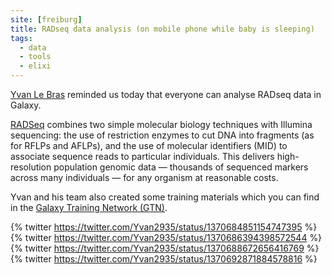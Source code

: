 ```yaml
---
site: [freiburg]
title: RADseq data analysis (on mobile phone while baby is sleeping)
tags:
  - data
  - tools
  - elixi
---
```


[Yvan Le Bras](https://twitter.com/Yvan2935) reminded us today that everyone can analyse RADseq data in Galaxy.

[RADSeq](https://doi.org/10.1093/bfgp/elq031) combines two simple molecular biology techniques with
Illumina sequencing: the use of restriction enzymes to cut DNA into fragments (as for RFLPs and AFLPs),
and the use of molecular identifiers (MID) to associate sequence reads to particular individuals.
This delivers high-resolution population genomic data — thousands of sequenced markers across many individuals — for any organism at reasonable costs.

Yvan and his team also created some training materials which you can find in the [Galaxy Training Network (GTN)](https://training.galaxyproject.org/training-material/search?query=RAD-seq).

{% twitter https://twitter.com/Yvan2935/status/1370684851154747395 %}
{% twitter https://twitter.com/Yvan2935/status/1370686394398572544 %}
{% twitter https://twitter.com/Yvan2935/status/1370688672656416769 %}
{% twitter https://twitter.com/Yvan2935/status/1370692871884578816 %}
